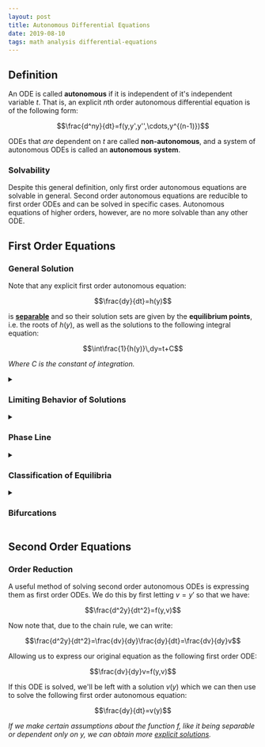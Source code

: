 ```yaml
---
layout: post
title: Autonomous Differential Equations
date: 2019-08-10
tags: math analysis differential-equations
---
```


## Definition
An ODE is called **autonomous** if it is independent of it's independent variable $t$. That is, an explicit $n$th order autonomous differential equation is of the following form:

$$\frac{d^ny}{dt}=f(y,y',y'',\cdots,y^{(n-1)})$$

ODEs that *are* dependent on $t$ are called **non-autonomous**, and a system of autonomous ODEs is called an **autonomous system**.

<!--more-->

### Solvability
Despite this general definition, only first order autonomous equations are solvable in general. Second order autonomous equations are reducible to first order ODEs and can be solved in specific cases. Autonomous equations of higher orders, however, are no more solvable than any other ODE.

## First Order Equations
### General Solution
Note that any explicit first order autonomous equation:

$$\frac{dy}{dt}=h(y)$$

is [**separable**](/separable-equations) and so their solution sets are given by the **equilibrium points**, i.e. the roots of $h(y)$, as well as the solutions to the following integral equation:

$$\int\frac{1}{h(y)}\,dy=t+C$$

*Where $C$ is the constant of integration.*

<details><summary><h3 class="inline">Limiting Behavior of Solutions</h3></summary>
<p><i>Note that this section only considers real solutions to real valued ODEs.</i></p>

<p>Recall that a continuous function $f(y)$ can only change signs after passing through a zero. However, due to the Picard–Lindelöf theorem, no non-equilibrium solution $y$ to the ODE $f(y)$ can pass through an equilibrium point. This means their derivative can't pass through zero, and so the solution is always increasing/decreasing:</p>

<!-- And so, all non-equilibrium solutions are not only bound by their surrounding equilibrium solutions, but must also be monotone functions: -->

<!-- ![time](/assets/math/autonomous-equations/behavior1.png?style?=centerme){:width="550px"} -->

<img src="/assets/math/autonomous-equations/behavior1.png" alt="monotone" class="center">

<p>Further, all non-equilibrium solutions approach the nearest equilibrium point or, if none bound it, approach infinity:</p>

<!-- ![time](/assets/math/autonomous-equations/behavior.png?style?=centerme) -->

<img src="/assets/math/autonomous-equations/behavior.png" alt="equilibria" class="center">

<p>And so, more formally, for any solution $y(t)$ to an autonomous equation $f(y)$ we have the following for an arbitrary point $t_0$ in solution's domain:</p>

<ul>
    <li>if $f(y(t_0))=0$ then $y(t)$ is a equilibrium solution.</li>
    <li>if $f(y(t_0))>0$ then $y(t)$ is increasing and, as $t\to\infty$, tends to the first equilibrium solution greater than $y(t_0)$ or, if none exist, tends to $\infty$.</li>
    <li>if $f(y(t_0))<0$ then $y(t)$ is decreasing and, as $t\to\infty$, tends to the first equilibrium solution lesser than $y(t_0)$ or, if none exist, tends to $-\infty$.</li>
</ul>

<i>Note that the limiting behavior is reversed when $t\to-\infty$, we can see this by simply negating the ODE. Also note that this behavior only applies to solutions that satisfy Picard–Lindelöf.</i>
<p></p>
</details>

<details><summary><h3 class="inline">Phase Line</h3></summary>
<p><i>Note that this section only considers real solutions to real valued ODEs.</i></p>

<p>A simple consequence of autonomous ODE's being time independent is that the slopes of the slope field are the same for any time $t$:</p>

<!-- ![time](/assets/math/autonomous-equations/time-invariance.png?style?=centerme){:width="550px"} -->

<img src="/assets/math/autonomous-equations/time-invariance.png" alt="time-invariance" class="center">

<p>As a result, the graph is redundant in the x-axis and can be encapsulated by a 1-Dimensional line parallel to the y-axis. A simplified version of such a plot is called a <b>phase line</b>:</p>

<!-- ![triple](/assets/math/autonomous-equations/triple-graph.png?style?=centerme) -->

<img src="/assets/math/autonomous-equations/triple-graph.png" alt="triple-graph" class="center">

<p>As we can see, the phase line denotes the equilibrium solutions (i.e. the roots of $f(y)$) with a filled in circle while denoting the intervals with increasing/decreasing solutions (i.e. the intervals where $f(y)$ is above/below the $y$-axis) with an up/down arrow.</p>

<p>Phase lines are useful tools in visualizing the properties of particular solutions to autonomous equations. Just by seeing where a solution falls in it, we can tell whether it is increasing, decreasing, or an equilibrium solution. We can also surmise its limiting behavior since it will approach the nearest equilibrium point in the direction it is growing/shrinking. And, if there is no such equilibrium, the solution must grow unbounded.</p>
<p></p>
</details>

<details><summary><h3 class="inline">Classification of Equilibria</h3></summary>
<p>As a quick refresher, the equilibria of an ODE can be put into three catagories:</p>

<ul>
    <li><b>Stable</b>: Solutions sufficiently close to this equilibrium will asymptotically approach it as $t\to\infty$.</li>
    <li><b>Unstable</b>: Solutions sufficiently close to this equilibrium will diverge from it.</li>
    <li><b>Semi-stable</b>: Solutions sufficiently close on one side of this equilibrium will asymptotically approach it as $t\to\infty$, but solutions on the other side will diverge from it.</li>
</ul>

<p>Thanks to the limiting behavior of solutions we discussed earlier, classifying the equilibria of an autonomous equation is as easy as spotting the pattern on its phase line:</p>

<!-- ![equilibria](/assets/math/autonomous-equations/equilibria.png?style?=centerme) -->

<img src="/assets/math/autonomous-equations/equilibria.png" alt="equilibria" class="center">

<p>If the surrounding arrows of an equilibrium point point towards it, it is stable (a sink). If they point away from it, it is unstable (a source). And if they point in any other combination, it is semi-stable (a node).</p>

<h4>First Derivative Test</h4>

For any equilibrium point $y_0$ of an autonomous ODE $f(y)$ we have the following:

<ul>
    <li>if $f'(y_0)<0$ then $y_0$ is stable (a sink).</li>
    <li>if $f'(y_0)>0$ then $y_0$ is unstable (a source).</li>
    <li>if $f'(y_0)=0$ then the test gives us no information.</li>
</ul>
</details>

<details><summary><h3 class="inline">Bifurcations</h3></summary>
<p><i>Useful <a href="http://www.scholarpedia.org/article/Bifurcation"> article</a> and <a href="https://www.math.univ-toulouse.fr/~gfaye/ENS11/chap_bif.pdf">paper</a> on bifurcations.</i></p>

<!-- Has a definition of topologically equivalent
https://kurser.math.su.se/pluginfile.php/4075/mod_resource/content/0/GenericHopfBifurcation.pdf -->

<p>Recall that a <b>bifurcation</b> of a paramaterized family of ODEs $y'=f_\mu(t,y)$ occurs at $\mu=\mu_0$ when the solution set of $f_{\mu_0}(t,y)$ has a different topology than solution sets for values of $\mu$ arbitrarily close to $\mu_0$.</p>

<p>In the case of a family of first order autonomous equations with parameter $\mu$:</p>

$$y'=f_\mu(y)$$

<p>the only kind of bifurcations that can occur are those that change the number/stability of equilibria. And so to visualize these changes, we draw a <b>bifurcation diagram</b> consisting of the following set of points $\mathfrak{B}$ on the $\mu y$ plane:</p>

$$\mathfrak{B}=\{(\mu,y)\in\mathbb R^2\mid f_\mu(y)=0\}$$

<!-- BIFRUCATION DIAGRAM HERE + 3 values of MU around VALUE
somethig like this:
http://sosmath.com/diffeq/first/bifurcation/bifurcation.html -->

<p>This is a graph of every equilibrium point for every value of $\mu$ and, like a phase line, it makes it easier to spot values and behaviors of interest. In fact, you'll notice that for any particular parameter $\mu_0$, the line $\mu=\mu_0$ is the phase line of the equation $y'=f_{\mu_0}(y)$. You may also notice that, instead of arrows, we denote intervals of increasing/decrasing solutions on these bifurcation diagrams by shading them.</p>

<p>The <b>bifurcation values</b> of the family are simply the values of $\mu$ for which the number/stability of equilibria change. In this case $\mu=$ is a bifurcation value.</p>

<h4>Sketching Bifurcation Diagrams</h4>
<p>We can graph the equilibria by setting $f_\mu(y)=0$ and solving for $y$ in terms of $\mu$. We must be careful, though, to not lose any points due to things like division by zero.</p>

<p>To shade the sectors appropriately, we simply plug a point from each sector into the differential equation and call it increasing if it is positive and decreasing if it is negative (i.e. we perform the first derivative test). You'll note that this test will always be conclusive because the only points that won't be either positive or negative, i.e. zero, are the equilibria.</p>

<!-- First we pick a parameter $\mu_0$ whose phase line that goes through as many sectors as possible, to minimize the number of values we need to check. Then, we find the equilibria of $f_{\mu_0}(y)$ as well as classify them. A quick way to do this is the first derivative test mentioned above, although this doesn't work on nodes.</p> -->

<!-- <p>Armed with this knowledge, we can now shade the areas directly above and below the tested equilibria depending on what classification we found. We repeat this process with other values of $\mu$ until we have all sectors shaded.</p> -->
</details>

## Second Order Equations
### Order Reduction
A useful method of solving second order autonomous ODEs is expressing them as first order ODEs. We do this by first letting $v=y'$ so that we have:

$$\frac{d^2y}{dt^2}=f(y,v)$$

Now note that, due to the chain rule, we can write:

$$\frac{d^2y}{dt^2}=\frac{dv}{dy}\frac{dy}{dt}=\frac{dv}{dy}v$$

Allowing us to express our original equation as the following first order ODE:

$$\frac{dv}{dy}v=f(y,v)$$

If this ODE is solved, we'll be left with a solution $v(y)$ which we can then use to solve the following first order autonomous equation:

$$\frac{dy}{dt}=v(y)$$

*If we make certain assumptions about the function $f$, like it being separable or dependent only on $y$, we can obtain more [explicit solutions](https://calculus.subwiki.org/wiki/Second-order_first-degree_autonomous_differential_equation).*

<!-- ## Autonomous System
<details><summary><h3 class="inline">Phase Plane</h3></summary>
<p><i>Note that this section only considers real solutions to real valued autonomous systems.</i></p>

<p>Similar to phase lines, we can represent the behavior of solutions to a system of 2 autonomous equations by way of a <b>phase plane</b>:</p>

HERE IS THE PHASE PLANE

<p>Each point in the plane cooresponds to a particular initial condition $(x_0,y_0)$.</p>

<p>As you can see, due to the absence of a time dimension, the direction the solution evolves in as time increases is usually denoted by an arrow.</p>

<p>When Picard-Lindeloff is in play, no two solutions of autonomous systems can solve the same IVP. This is reflected in the phase plane as the fact that no solution can cross over another.</p> -->

<!-- <p>This leads to only 3 types of solutions on the phase plane</p> -->

<!-- <p><i>Note that the phase line and phase plane can be extended to any number of dimensions depending on the number $n$ of differential equations in the system. This forms an $n$-dimensional <b>phase space</b>. Although, past 3 dimensions, the diagram stops being a useful visualization.</i></p>
</details>

also show that this is equivalent to a first order general ODE or somethign like seond order ode relatinship blah. -->